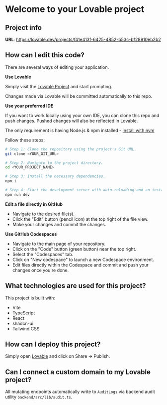 # Welcome to your Lovable project

## Project info

**URL**: https://lovable.dev/projects/f41e413f-6425-4852-b53c-bf28910eb2b2

## How can I edit this code?

There are several ways of editing your application.

**Use Lovable**

Simply visit the [Lovable Project](https://lovable.dev/projects/f41e413f-6425-4852-b53c-bf28910eb2b2) and start prompting.

Changes made via Lovable will be committed automatically to this repo.

**Use your preferred IDE**

If you want to work locally using your own IDE, you can clone this repo and push changes. Pushed changes will also be reflected in Lovable.

The only requirement is having Node.js & npm installed - [install with nvm](https://github.com/nvm-sh/nvm#installing-and-updating)

Follow these steps:

```sh
# Step 1: Clone the repository using the project's Git URL.
git clone <YOUR_GIT_URL>

# Step 2: Navigate to the project directory.
cd <YOUR_PROJECT_NAME>

# Step 3: Install the necessary dependencies.
npm i

# Step 4: Start the development server with auto-reloading and an instant preview.
npm run dev
```

**Edit a file directly in GitHub**

- Navigate to the desired file(s).
- Click the "Edit" button (pencil icon) at the top right of the file view.
- Make your changes and commit the changes.

**Use GitHub Codespaces**

- Navigate to the main page of your repository.
- Click on the "Code" button (green button) near the top right.
- Select the "Codespaces" tab.
- Click on "New codespace" to launch a new Codespace environment.
- Edit files directly within the Codespace and commit and push your changes once you're done.

## What technologies are used for this project?

This project is built with:

- Vite
- TypeScript
- React
- shadcn-ui
- Tailwind CSS

## How can I deploy this project?

Simply open [Lovable](https://lovable.dev/projects/f41e413f-6425-4852-b53c-bf28910eb2b2) and click on Share -> Publish.

## Can I connect a custom domain to my Lovable project?

All mutating endpoints automatically write to `AuditLogs` via backend audit utility `backend/src/lib/audit.ts`.
